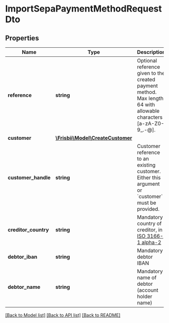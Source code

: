 # ImportSepaPaymentMethodRequestDto

## Properties
Name | Type | Description | Notes
------------ | ------------- | ------------- | -------------
**reference** | **string** | Optional reference given to the created payment method. Max length 64 with allowable characters [a-zA-Z0-9_.-@]. | [optional] 
**customer** | [**\Frisbii\Model\CreateCustomer**](CreateCustomer.md) |  | [optional] 
**customer_handle** | **string** | Customer reference to an existing customer. Either this argument or &#x60;customer&#x60; must be provided. | [optional] 
**creditor_country** | **string** | Mandatory country of creditor, in [ISO 3166-1 alpha-2](http://en.wikipedia.org/wiki/ISO_3166-1_alpha-2) | 
**debtor_iban** | **string** | Mandatory debtor IBAN | 
**debtor_name** | **string** | Mandatory name of debtor (account holder name) | 

[[Back to Model list]](../../README.md#documentation-for-models) [[Back to API list]](../../README.md#documentation-for-api-endpoints) [[Back to README]](../../README.md)

